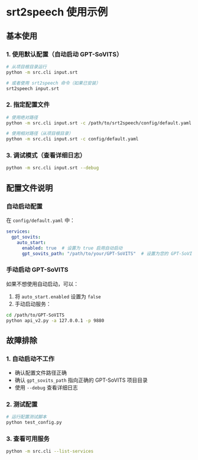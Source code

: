 # srt2speech 使用示例

## 基本使用

### 1. 使用默认配置（自动启动 GPT-SoVITS）
```bash
# 从项目根目录运行
python -m src.cli input.srt

# 或者使用 srt2speech 命令（如果已安装）
srt2speech input.srt
```

### 2. 指定配置文件
```bash
# 使用绝对路径
python -m src.cli input.srt -c /path/to/srt2speech/config/default.yaml

# 使用相对路径（从项目根目录）
python -m src.cli input.srt -c config/default.yaml
```

### 3. 调试模式（查看详细日志）
```bash
python -m src.cli input.srt --debug
```

## 配置文件说明

### 自动启动配置
在 `config/default.yaml` 中：
```yaml
services:
  gpt_sovits:
    auto_start:
      enabled: true  # 设置为 true 启用自动启动
      gpt_sovits_path: "/path/to/your/GPT-SoVITS"  # 设置为您的 GPT-SoVITS 项目路径
```

### 手动启动 GPT-SoVITS
如果不想使用自动启动，可以：
1. 将 `auto_start.enabled` 设置为 `false`
2. 手动启动服务：
```bash
cd /path/to/GPT-SoVITS
python api_v2.py -a 127.0.0.1 -p 9880
```

## 故障排除

### 1. 自动启动不工作
- 确认配置文件路径正确
- 确认 `gpt_sovits_path` 指向正确的 GPT-SoVITS 项目目录
- 使用 `--debug` 查看详细日志

### 2. 测试配置
```bash
# 运行配置测试脚本
python test_config.py
```

### 3. 查看可用服务
```bash
python -m src.cli --list-services
```